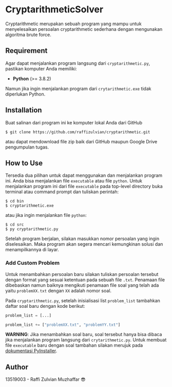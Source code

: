 # CryptarithmeticSolver

Cryptarithmetic merupakan sebuah program yang mampu untuk menyelesaikan persoalan cryptarithmetic sederhana dengan mengunakan algoritma brute force.

## Requirement

Agar dapat menjalankan program langsung dari `cryptarithmetic.py`, pastikan komputer Anda memiliki:

- **Python** (>= 3.8.2)

Namun jika ingin menjalankan program dari `crytarithmetic.exe` tidak diperlukan Python.

## Installation

Buat salinan dari program ini ke komputer lokal Anda dari GitHub

    $ git clone https://github.com/raffizulvian/cryptarithmetic.git
    
atau dapat mendownload file zip baik dari GitHub maupun Google Drive pengumpulan tugas.

## How to Use

Tersedia dua pilihan untuk dapat menggunakan dan menjalankan program ini. Anda bisa menjalankan file `executable` atau file `python`.
Untuk menjalankan program ini dari file `executable` pada top-level directory buka terminal atau command prompt dan tuliskan perintah:

    $ cd bin
    $ cryptarithmetic.exe

atau jika ingin menjalankan file `python`:

    $ cd src
    $ py cryptarithmetic.py

Setelah program berjalan, silakan masukkan nomor persoalan yang ingin diselesaikan. Maka program akan segera mencari kemungkinan solusi dan menampilkannya di layar.

### Add Custom Problem

Untuk menambahkan persoalan baru silakan tuliskan persoalan tersebut dengan format yang sesuai ketentuan pada sebuah file `.txt`.
Penamaan file dibebaskan namun baiknya mengikuti penamaan file soal yang telah ada yaitu `problemXX.txt` dengan `XX` adalah nomor soal.

Pada `cryptarithmetic.py`, setelah inisialisasi list `problem_list` tambahkan daftar soal baru dengan kode berikut:

```python
problem_list = [...]

problem_list += ["problemXX.txt", "problemYY.txt"]
```

**WARNING**: Jika menambahkan soal baru, soal tersebut hanya bisa dibaca jika menjalankan program langsung dari `crytarithmetic.py`. Untuk membuat file `executable` baru dengan soal tambahan silakan merujuk pada
[dokumentasi PyInstaller](https://pyinstaller.readthedocs.io/en/stable/).

## Author

13519003 - Raffi Zulvian Muzhaffar 😎

